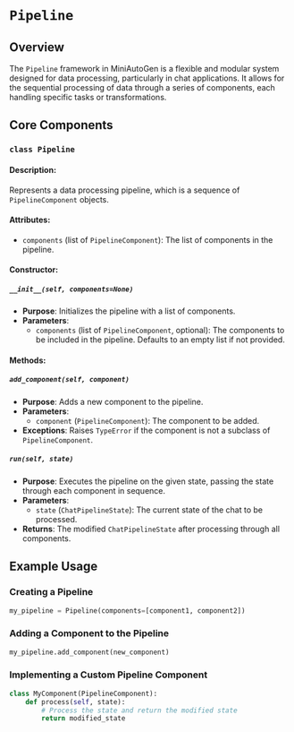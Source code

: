 # `Pipeline`

## Overview
The `Pipeline` framework in MiniAutoGen is a flexible and modular system designed for data processing, particularly in chat applications. It allows for the sequential processing of data through a series of components, each handling specific tasks or transformations.

## Core Components

### `class Pipeline`
#### Description:
Represents a data processing pipeline, which is a sequence of `PipelineComponent` objects.

#### Attributes:
- `components` (list of `PipelineComponent`): The list of components in the pipeline.

#### Constructor:
##### `__init__(self, components=None)`
- **Purpose**: Initializes the pipeline with a list of components.
- **Parameters**:
  - `components` (list of `PipelineComponent`, optional): The components to be included in the pipeline. Defaults to an empty list if not provided.

#### Methods:
##### `add_component(self, component)`
- **Purpose**: Adds a new component to the pipeline.
- **Parameters**:
  - `component` (`PipelineComponent`): The component to be added.
- **Exceptions**: Raises `TypeError` if the component is not a subclass of `PipelineComponent`.

##### `run(self, state)`
- **Purpose**: Executes the pipeline on the given state, passing the state through each component in sequence.
- **Parameters**:
  - `state` (`ChatPipelineState`): The current state of the chat to be processed.
- **Returns**: The modified `ChatPipelineState` after processing through all components.

## Example Usage

### Creating a Pipeline
```python
my_pipeline = Pipeline(components=[component1, component2])
```

### Adding a Component to the Pipeline
```python
my_pipeline.add_component(new_component)
```

### Implementing a Custom Pipeline Component
```python
class MyComponent(PipelineComponent):
    def process(self, state):
        # Process the state and return the modified state
        return modified_state
```